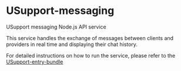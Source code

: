 # USupport-messaging
USupport messaging Node.js API service

This service handles the exchange of messages between clients and providers in real time and displaying their chat history.

For detailed instructions on how to run the service, please refer to the [USupport-entry-bundle](https://github.com/UNICEFECAR/USupport-entry-bundle)
